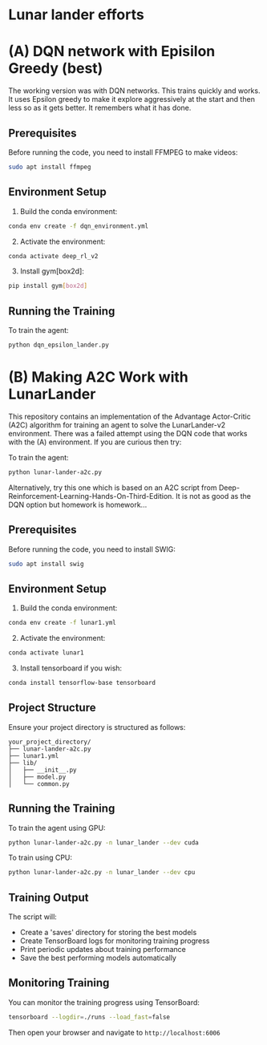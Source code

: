 # Lunar lander efforts

# (A) DQN network with Episilon Greedy (best)

The working version was with DQN networks. This trains quickly and works. It uses Epsilon greedy to make it explore aggressively at the start and then less so as it gets better. It remembers what it has done.

## Prerequisites

Before running the code, you need to install FFMPEG to make videos:

```bash
sudo apt install ffmpeg
```

## Environment Setup

1. Build the conda environment:
```bash
conda env create -f dqn_environment.yml
```

2. Activate the environment:
```bash
conda activate deep_rl_v2
```

3. Install gym[box2d]:
```bash
pip install gym[box2d]
```

## Running the Training

To train the agent:
```bash
python dqn_epsilon_lander.py
```

# (B) Making A2C Work with LunarLander

This repository contains an implementation of the Advantage Actor-Critic (A2C) algorithm for training an agent to solve the LunarLander-v2 environment. There was a failed attempt using the DQN code that works with the (A) environment. If you are curious then try:

To train the agent:
```bash
python lunar-lander-a2c.py
```

Alternatively, try this one which is based on an A2C script from Deep-Reinforcement-Learning-Hands-On-Third-Edition. It is not as good as the DQN option but homework is homework...

## Prerequisites

Before running the code, you need to install SWIG:

```bash
sudo apt install swig
```

## Environment Setup

1. Build the conda environment:
```bash
conda env create -f lunar1.yml
```

2. Activate the environment:
```bash
conda activate lunar1
```

3. Install tensorboard if you wish:
```bash
conda install tensorflow-base tensorboard
```

## Project Structure

Ensure your project directory is structured as follows:

```
your_project_directory/
├── lunar-lander-a2c.py
├── lunar1.yml
├── lib/
│   ├── __init__.py
│   ├── model.py
│   └── common.py
```

## Running the Training

To train the agent using GPU:
```bash
python lunar-lander-a2c.py -n lunar_lander --dev cuda
```

To train using CPU:
```bash
python lunar-lander-a2c.py -n lunar_lander --dev cpu
```

## Training Output

The script will:
- Create a 'saves' directory for storing the best models
- Create TensorBoard logs for monitoring training progress
- Print periodic updates about training performance
- Save the best performing models automatically

## Monitoring Training

You can monitor the training progress using TensorBoard:
```bash
tensorboard --logdir=./runs --load_fast=false
```

Then open your browser and navigate to `http://localhost:6006`
